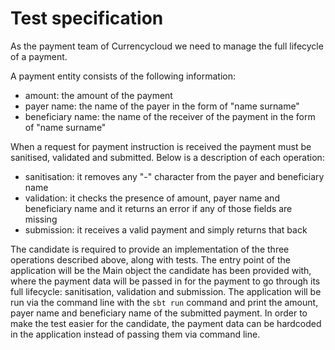 # Test specification
As the payment team of Currencycloud we need to manage the full lifecycle of a payment.

A payment entity consists of the following information:
- amount: the amount of the payment
- payer name: the name of the payer in the form of "name surname"
- beneficiary name: the name of the receiver of the payment in the form of "name surname"

When a request for payment instruction is received the payment must be sanitised, validated
and submitted.
Below is a description of each operation:
- sanitisation: it removes any "-" character from the payer and beneficiary name
- validation: it checks the presence of amount, payer name and beneficiary name and it returns an error if any of those fields are missing
- submission: it receives a valid payment and simply returns that back

The candidate is required to provide an implementation of the three operations described above, along with tests.
The entry point of the application will be the Main object the candidate has been provided with, where the payment data will be passed in for the payment to go through its full lifecycle: sanitisation, validation and submission.
The application will be run via the command line with the `sbt run` command and print the amount, payer name and beneficiary name of the submitted payment.
In order to make the test easier for the candidate, the payment data can be hardcoded in the application instead of passing them via command line.
